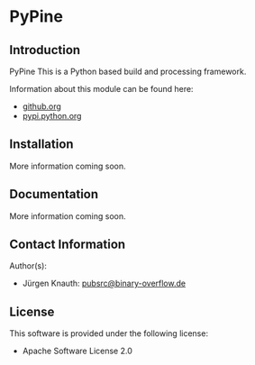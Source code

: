 PyPine
==========

Introduction
------------

PyPine This is a Python based build and processing framework.

Information about this module can be found here:

* [github.org](https://github.com/jkpubsrc/PyPine)
* [pypi.python.org](https://pypi.python.org/pypi/pypine)

Installation
-------------------

More information coming soon.

Documentation
-------------------

More information coming soon.

Contact Information
-------------------

Author(s):

* Jürgen Knauth: pubsrc@binary-overflow.de

License
-------

This software is provided under the following license:

* Apache Software License 2.0



